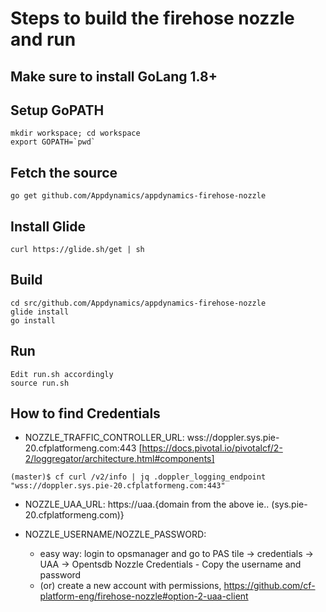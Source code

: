 
# Steps to build the firehose nozzle and run


## Make sure to install GoLang 1.8+


## Setup GoPATH


```
mkdir workspace; cd workspace
export GOPATH=`pwd`

```

## Fetch the source

```
go get github.com/Appdynamics/appdynamics-firehose-nozzle
```


## Install Glide

```
curl https://glide.sh/get | sh
```

## Build

```
cd src/github.com/Appdynamics/appdynamics-firehose-nozzle
glide install
go install
```

## Run


```
Edit run.sh accordingly
source run.sh
```

## How to find Credentials


- NOZZLE_TRAFFIC_CONTROLLER_URL: wss://doppler.sys.pie-20.cfplatformeng.com:443 [https://docs.pivotal.io/pivotalcf/2-2/loggregator/architecture.html#components]

```
(master)$ cf curl /v2/info | jq .doppler_logging_endpoint
"wss://doppler.sys.pie-20.cfplatformeng.com:443"
```

- NOZZLE_UAA_URL: https://uaa.{domain from the above ie.. (sys.pie-20.cfplatformeng.com)}  

- NOZZLE_USERNAME/NOZZLE_PASSWORD: 
   * easy way: login to opsmanager and go to PAS tile -> credentials -> UAA -> Opentsdb Nozzle Credentials - Copy the username and password
   * (or) create a new account with permissions, https://github.com/cf-platform-eng/firehose-nozzle#option-2-uaa-client

   
